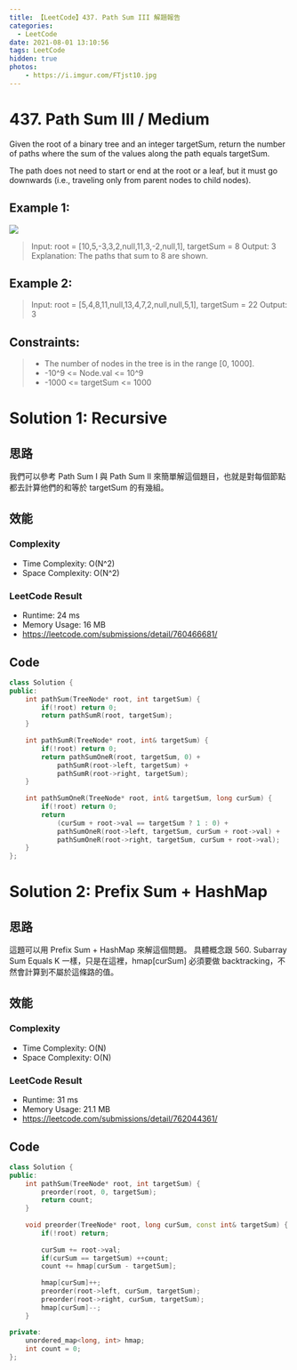 ```yaml
---
title: 【LeetCode】437. Path Sum III 解題報告
categories:
  - LeetCode
date: 2021-08-01 13:10:56
tags: LeetCode
hidden: true
photos:
    - https://i.imgur.com/FTjst10.jpg
---
```

 
# 437. Path Sum III / Medium
Given the root of a binary tree and an integer targetSum, return the number of paths where the sum of the values along the path equals targetSum.

The path does not need to start or end at the root or a leaf, but it must go downwards (i.e., traveling only from parent nodes to child nodes).

<!-- more --> 
 

## Example 1:
![](https://assets.leetcode.com/uploads/2021/04/09/pathsum3-1-tree.jpg)
> Input: root = [10,5,-3,3,2,null,11,3,-2,null,1], targetSum = 8
> Output: 3
> Explanation: The paths that sum to 8 are shown.

## Example 2:
> Input: root = [5,4,8,11,null,13,4,7,2,null,null,5,1], targetSum = 22
> Output: 3

## Constraints: 
> - The number of nodes in the tree is in the range [0, 1000].
> - -10^9 <= Node.val <= 10^9
> - -1000 <= targetSum <= 1000


# Solution 1: Recursive
## 思路 

我們可以參考 Path Sum I 與 Path Sum II 來簡單解這個題目，也就是對每個節點都去計算他們的和等於 targetSum 的有幾組。


## 效能

### Complexity 
- Time Complexity: O(N^2) 
- Space Complexity: O(N^2)

### LeetCode Result

- Runtime: 24 ms
- Memory Usage: 16 MB 
- https://leetcode.com/submissions/detail/760466681/

## Code
```cpp
class Solution {
public:
    int pathSum(TreeNode* root, int targetSum) {
        if(!root) return 0;
        return pathSumR(root, targetSum);
    }
    
    int pathSumR(TreeNode* root, int& targetSum) {
        if(!root) return 0;
        return pathSumOneR(root, targetSum, 0) +
            pathSumR(root->left, targetSum) +
            pathSumR(root->right, targetSum);
    }
    
    int pathSumOneR(TreeNode* root, int& targetSum, long curSum) {
        if(!root) return 0;
        return 
            (curSum + root->val == targetSum ? 1 : 0) +
            pathSumOneR(root->left, targetSum, curSum + root->val) +
            pathSumOneR(root->right, targetSum, curSum + root->val);
    }
};
```

# Solution 2: Prefix Sum + HashMap
## 思路 

這題可以用 Prefix Sum + HashMap 來解這個問題。
具體概念跟 560. Subarray Sum Equals K 一樣，只是在這裡，hmap[curSum] 必須要做 backtracking，不然會計算到不屬於這條路的值。

## 效能

### Complexity 
- Time Complexity: O(N) 
- Space Complexity: O(N)

### LeetCode Result

- Runtime: 31 ms
- Memory Usage: 21.1 MB 
- https://leetcode.com/submissions/detail/762044361/

## Code
```cpp
class Solution {
public:
    int pathSum(TreeNode* root, int targetSum) {
        preorder(root, 0, targetSum);
        return count;
    }
    
    void preorder(TreeNode* root, long curSum, const int& targetSum) {
        if(!root) return;
        
        curSum += root->val;
        if(curSum == targetSum) ++count;
        count += hmap[curSum - targetSum];
        
        hmap[curSum]++;
        preorder(root->left, curSum, targetSum);
        preorder(root->right, curSum, targetSum);
        hmap[curSum]--;
    }
    
private:
    unordered_map<long, int> hmap;
    int count = 0;
};
```